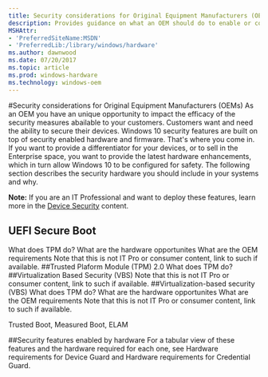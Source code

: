 ```yaml
---
title: Security considerations for Original Equipment Manufacturers (OEMs)
description: Provides guidance on what an OEM should do to enable or configure hardware-based protections
MSHAttr:
- 'PreferredSiteName:MSDN'
- 'PreferredLib:/library/windows/hardware'
ms.author: dawnwood
ms.date: 07/20/2017
ms.topic: article
ms.prod: windows-hardware
ms.technology: windows-oem
---
```

#Security considerations for Original Equipment Manufacturers (OEMs)
As an OEM you have an unique opportunity to impact the efficacy of the security measures abailable to your customers. Customers want and need the ability to secure their devices. Windows 10 security features are built on top of security enabled hardware and firmware. That's where you come in. If you want to provide a differentiator for your devices, or to sell in the Enterprise space, you want to provide the latest hardware enhancements, which in turn allow Windows 10 to be configured for safety. The following section describes the security hardware you should include in your systems and why.

**Note:** If you are an IT Professional and want to deploy these features, learn more in the [Device Security](https://docs.microsoft.com/en-us/windows/device-security/) content. 

## UEFI Secure Boot
What does TPM do?
What are the hardware opportunites
What are the OEM requirements
Note that this is not IT Pro or consumer content, link to such if available. 
##Trusted Plaform Module (TPM) 2.0
What does TPM do?
##Virtualization Based Security (VBS)
Note that this is not IT Pro or consumer content, link to such if available. 
##Virtualization-based security (VBS)
What does TPM do?
What are the hardware opportunites
What are the OEM requirements
Note that this is not IT Pro or consumer content, link to such if available. 

Trusted Boot, Measured Boot, ELAM

##Security features enabled by hardware
For a tabular view of these features and the hardware required for each one, see Hardware requirements for Device Guard and Hardware requirements for Credential Guard.




